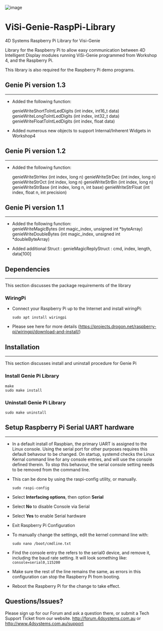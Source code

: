 ![image](http://www.4dsystems.com.au/downloads/4DLogo.png)

ViSi-Genie-RaspPi-Library
=========================

4D Systems Raspberry Pi Library for Visi-Genie

Library for the Raspberry Pi to allow easy communication between 4D Intelligent Display modules running ViSi-Genie programmed from Workshop 4, and the Raspberry Pi.

This library is also required for the Raspberry Pi demo programs.

## Genie Pi version 1.3 
-----
*	Added the following function:

	genieWriteShortToIntLedDigits   (int index, int16_t data)
	genieWriteLongToIntLedDigits    (int index, int32_t data)
	genieWriteFloatToIntLedDigits   (int index, float data)
	
*	Added numerous new objects to support Internal/Inherent Widgets in Workshop4	

## Genie Pi version 1.2 
-----
*	Added the following function:

	genieWriteStrHex	(int index, long n)
	genieWriteStrDec	(int index, long n)
	genieWriteStrOct	(int index, long n)
	genieWriteStrBin	(int index, long n)
	genieWriteStrBase	(int index, long n, int base)
	genieWriteStrFloat	(int index, float n, int precision)
	
## Genie Pi version 1.1 
-----
*	Added the following function:	
	genieWriteMagicBytes	(int magic_index, unsigned int *byteArray) 
	genieWriteDoubleBytes	(int magic_index, unsigned int *doubleByteArray)
	
* 	Added additional Struct : 
		genieMagicReplyStruct :	cmd, index, length, data[100]	

## Dependencies
-----
This section discusses the package requirements of the library

### WiringPi

* Connect your Raspberry Pi up to the Internet and install wiringPi:
	```  
	sudo apt install wiringpi
	```

* Please see here for more details (https://projects.drogon.net/raspberry-pi/wiringpi/download-and-install/)


## Installation
-----
This section discusses install and uninstall procedure for Genie Pi

### Install Genie Pi Library
```
make
sudo make install
```

### Uninstall Genie Pi Library
```
sudo make uninstall
```  

## Setup Raspberry Pi Serial UART hardware
-----

* In a default install of Raspbian, the primary UART is assigned to the Linux console. Using the serial port for other purposes requires this default behavour to be changed. On startup, systemd checks the Linux Kernal command line for any console entries, and will use the console defined therein. To stop this behavour, the serial console setting needs to be removed from the command line.

* This can be done by using the raspi-config utility, or manually.
	```
	sudo raspi-config
	```

* Select **Interfacing options**, then option **Serial**

* Select **No** to disable Console via Serial

* Select **Yes** to enable Serial hardware

* Exit Raspberry Pi Configuration

* To manually change the settings, edit the kernel command line with:
	```
	sudo nano /boot/cmdline.txt
	```

* Find the console entry the refers to the serial0 device, and remove it, including the baud rate setting. It will look something like: ```console=serial0,115200```

* Make sure the rest of the line remains the same, as errors in this configuration can stop the Raspberry Pi from booting.

* Reboot the Raspberry Pi for the change to take effect.

## Questions/Issues?

Please sign up for our Forum and ask a question there, or submit a Tech Support Ticket from our website.
http://forum.4dsystems.com.au or http://www.4dsystems.com.au/support
